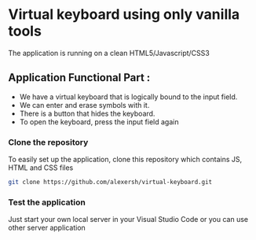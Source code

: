 # Virtual keyboard using only vanilla tools

The application is running on a clean HTML5/Javascript/CSS3

## Application Functional Part :
- We have a virtual keyboard that is logically bound to the input field.
- We can enter and erase symbols with it.
- There is a button that hides the keyboard.
- To open the keyboard, press the input field again

### Clone the repository
To easily set up the application, clone this repository which contains JS, HTML and CSS files

```bash
git clone https://github.com/alexersh/virtual-keyboard.git
```

### Test the application
Just start your own local server in your Visual Studio Code or you can use other server application
